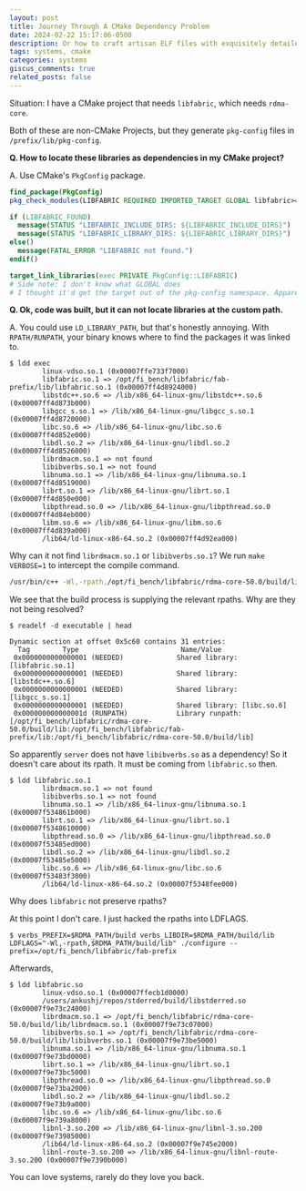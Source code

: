 ```yaml
---
layout: post
title: Journey Through A CMake Dependency Problem
date: 2024-02-22 15:17:06-0500
description: Or how to craft artisan ELF files with exquisitely detailed metadata
tags: systems, cmake
categories: systems
giscus_comments: true
related_posts: false
---
```


Situation: I have a CMake project that needs `libfabric`, which needs `rdma-core`.

Both of these are non-CMake Projects, but they generate `pkg-config` files in `/prefix/lib/pkg-config`.

**Q. How to locate these libraries as dependencies in my CMake project?**

A. Use CMake's `PkgConfig` package.

```CMake
find_package(PkgConfig)
pkg_check_modules(LIBFABRIC REQUIRED IMPORTED_TARGET GLOBAL libfabric>=1.14)

if (LIBFABRIC_FOUND)
  message(STATUS "LIBFABRIC_INCLUDE_DIRS: ${LIBFABRIC_INCLUDE_DIRS}")
  message(STATUS "LIBFABRIC_LIBRARY_DIRS: ${LIBFABRIC_LIBRARY_DIRS}")
else()
  message(FATAL_ERROR "LIBFABRIC not found.")
endif()

target_link_libraries(exec PRIVATE PkgConfig::LIBFABRIC)
# Side note: I don't know what GLOBAL does
# I thought it'd get the target out of the pkg-config namespace. Apparently not.
```

**Q. Ok, code was built, but it can not locate libraries at the custom path.**

A. You could use `LD_LIBRARY_PATH`, but that's honestly annoying. With `RPATH/RUNPATH`, your binary knows where to find the packages it was linked to.

```
$ ldd exec
        linux-vdso.so.1 (0x00007ffe733f7000)
        libfabric.so.1 => /opt/fi_bench/libfabric/fab-prefix/lib/libfabric.so.1 (0x00007ff4d8924000)
        libstdc++.so.6 => /lib/x86_64-linux-gnu/libstdc++.so.6 (0x00007ff4d873b000)
        libgcc_s.so.1 => /lib/x86_64-linux-gnu/libgcc_s.so.1 (0x00007ff4d8720000)
        libc.so.6 => /lib/x86_64-linux-gnu/libc.so.6 (0x00007ff4d852e000)
        libdl.so.2 => /lib/x86_64-linux-gnu/libdl.so.2 (0x00007ff4d8526000)
        librdmacm.so.1 => not found
        libibverbs.so.1 => not found
        libnuma.so.1 => /lib/x86_64-linux-gnu/libnuma.so.1 (0x00007ff4d8519000)
        librt.so.1 => /lib/x86_64-linux-gnu/librt.so.1 (0x00007ff4d850e000)
        libpthread.so.0 => /lib/x86_64-linux-gnu/libpthread.so.0 (0x00007ff4d84eb000)
        libm.so.6 => /lib/x86_64-linux-gnu/libm.so.6 (0x00007ff4d839a000)
        /lib64/ld-linux-x86-64.so.2 (0x00007ff4d92ea000)
```

Why can it not find `librdmacm.so.1` or `libibverbs.so.1`? We run `make VERBOSE=1` to intercept the compile command.

```bash
/usr/bin/c++ -Wl,-rpath,/opt/fi_bench/libfabric/rdma-core-50.0/build/lib CMakeFiles/server.dir/server_main.cpp.o CMakeFiles/server.dir/common.cc.o CMakeFiles/server.dir/fabric.cpp.o CMakeFiles/server.dir/endpoint.cpp.o CMakeFiles/server.dir/benchmark.cpp.o -o server  -Wl,-rpath,/opt/fi_bench/libfabric/fab-prefix/lib:/opt/fi_bench/libfabric/rdma-core-50.0/build/lib /opt/fi_bench/libfabric/fab-prefix/lib/libfabric.so /opt/fi_bench/libfabric/rdma-core-50.0/build/lib/libibverbs.so
```
We see that the build process is supplying the relevant rpaths. Why are they not being resolved?

```
$ readelf -d executable | head

Dynamic section at offset 0x5c60 contains 31 entries:
  Tag        Type                         Name/Value
 0x0000000000000001 (NEEDED)             Shared library: [libfabric.so.1]
 0x0000000000000001 (NEEDED)             Shared library: [libstdc++.so.6]
 0x0000000000000001 (NEEDED)             Shared library: [libgcc_s.so.1]
 0x0000000000000001 (NEEDED)             Shared library: [libc.so.6]
 0x000000000000001d (RUNPATH)            Library runpath: [/opt/fi_bench/libfabric/rdma-core-50.0/build/lib:/opt/fi_bench/libfabric/fab-prefix/lib:/opt/fi_bench/libfabric/rdma-core-50.0/build/lib]
```

So apparently `server` does not have `libibverbs.so` as a dependency! So it doesn't care about its rpath. It must be coming from `libfabric.so` then.

```
$ ldd libfabric.so.1
        librdmacm.so.1 => not found
        libibverbs.so.1 => not found
        libnuma.so.1 => /lib/x86_64-linux-gnu/libnuma.so.1 (0x00007f534861b000)
        librt.so.1 => /lib/x86_64-linux-gnu/librt.so.1 (0x00007f5348610000)
        libpthread.so.0 => /lib/x86_64-linux-gnu/libpthread.so.0 (0x00007f53485ed000)
        libdl.so.2 => /lib/x86_64-linux-gnu/libdl.so.2 (0x00007f53485e5000)
        libc.so.6 => /lib/x86_64-linux-gnu/libc.so.6 (0x00007f53483f3000)
        /lib64/ld-linux-x86-64.so.2 (0x00007f5348fee000)
```

Why does `libfabric` not preserve rpaths?

At this point I don't care. I just hacked the rpaths into LDFLAGS.

```
$ verbs_PREFIX=$RDMA_PATH/build verbs_LIBDIR=$RDMA_PATH/build/lib LDFLAGS="-Wl,-rpath,$RDMA_PATH/build/lib" ./configure --prefix=/opt/fi_bench/libfabric/fab-prefix
```

Afterwards,

```
$ ldd libfabric.so
        linux-vdso.so.1 (0x00007ffecb1d0000)
        /users/ankushj/repos/stderred/build/libstderred.so (0x00007f9e73c24000)
        librdmacm.so.1 => /opt/fi_bench/libfabric/rdma-core-50.0/build/lib/librdmacm.so.1 (0x00007f9e73c07000)
        libibverbs.so.1 => /opt/fi_bench/libfabric/rdma-core-50.0/build/lib/libibverbs.so.1 (0x00007f9e73be5000)
        libnuma.so.1 => /lib/x86_64-linux-gnu/libnuma.so.1 (0x00007f9e73bd0000)
        librt.so.1 => /lib/x86_64-linux-gnu/librt.so.1 (0x00007f9e73bc5000)
        libpthread.so.0 => /lib/x86_64-linux-gnu/libpthread.so.0 (0x00007f9e73ba2000)
        libdl.so.2 => /lib/x86_64-linux-gnu/libdl.so.2 (0x00007f9e73b9a000)
        libc.so.6 => /lib/x86_64-linux-gnu/libc.so.6 (0x00007f9e739a8000)
        libnl-3.so.200 => /lib/x86_64-linux-gnu/libnl-3.so.200 (0x00007f9e73985000)
        /lib64/ld-linux-x86-64.so.2 (0x00007f9e745e2000)
        libnl-route-3.so.200 => /lib/x86_64-linux-gnu/libnl-route-3.so.200 (0x00007f9e7390b000)
```

You can love systems, rarely do they love you back.
